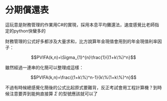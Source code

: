 # 分期償還表

這玩意是財務管理的作業用C#的實現，採用本息平均攤還法，速度感覺比老師指定的python快蠻多的

財務管理的公式好多都涉及大量求和，比方說算年金現值會用到的年金現值利率因子：
```math
PVIFA(k,n)=\Sigma_{1}^{n}\frac{1}{(1+k\%)^n}
```

雖然經過一連串的化簡可以整理成這樣：
```math
PVIFA(k,n)=\frac{(1+k\%)^n-1}{k\%(1+k\%)^n}
```

不過有時候總感覺化簡後的公式比起原式要難背，反正考試會用工程計算機？到時候注意要弄到能夠直接算 $\Sigma$ 的型號應該就可以了
